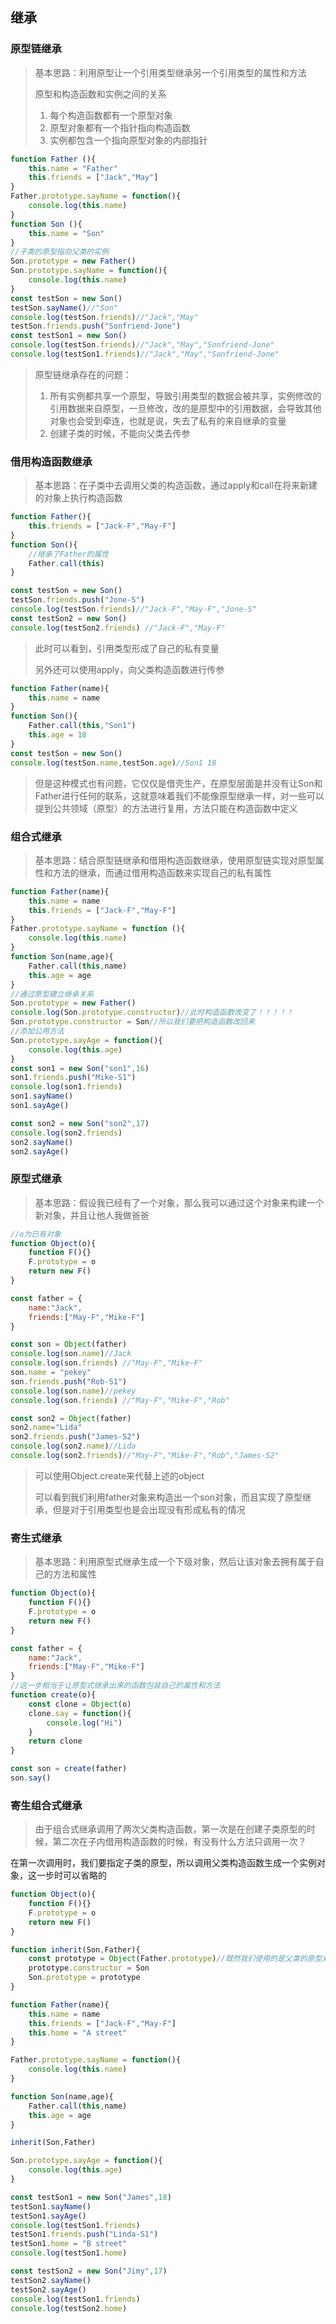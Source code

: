 ## 继承

### 原型链继承

> 基本思路：利用原型让一个引用类型继承另一个引用类型的属性和方法
>
> 原型和构造函数和实例之间的关系
>
> 1. 每个构造函数都有一个原型对象
> 2. 原型对象都有一个指针指向构造函数
> 3. 实例都包含一个指向原型对象的内部指针

```js
function Father (){
    this.name = "Father"
    this.friends = ["Jack","May"]
}
Father.prototype.sayName = function(){
    console.log(this.name)
}
function Son (){
    this.name = "Son"
}
//子类的原型指向父类的实例
Son.prototype = new Father()
Son.prototype.sayName = function(){
    console.log(this.name)
}
const testSon = new Son()
testSon.sayName()//"Son"
console.log(testSon.friends)//"Jack","May"
testSon.friends.push("Sonfriend-Jone")
const testSon1 = new Son()
console.log(testSon.friends)//"Jack","May","Sonfriend-Jone"
console.log(testSon1.friends)//"Jack","May","Sonfriend-Jone"
```

> 原型链继承存在的问题：
>
> 1. 所有实例都共享一个原型，导致引用类型的数据会被共享，实例修改的引用数据来自原型，一旦修改，改的是原型中的引用数据，会导致其他对象也会受到牵连，也就是说，失去了私有的来自继承的变量
> 2. 创建子类的时候，不能向父类去传参

### 借用构造函数继承

> 基本思路：在子类中去调用父类的构造函数，通过apply和call在将来新建的对象上执行构造函数

```js
function Father(){
    this.friends = ["Jack-F","May-F"]
}
function Son(){
    //继承了Father的属性
    Father.call(this)
}

const testSon = new Son()
testSon.friends.push("Jone-S")
console.log(testSon.friends)//"Jack-F","May-F","Jone-S"
const testSon2 = new Son()
console.log(testSon2.friends) //"Jack-F","May-F"
```

>  此时可以看到，引用类型形成了自己的私有变量
>
>  另外还可以使用apply，向父类构造函数进行传参

```js
function Father(name){
	this.name = name
}
function Son(){
	Father.call(this,"Son1")
	this.age = 18
}
const testSon = new Son()
console.log(testSon.name,testSon.age)//Son1 18
```

> 但是这种模式也有问题，它仅仅是借壳生产，在原型层面是并没有让Son和Father进行任何的联系，这就意味着我们不能像原型继承一样，对一些可以提到公共领域（原型）的方法进行复用，方法只能在构造函数中定义

### 组合式继承

> 基本思路：结合原型链继承和借用构造函数继承，使用原型链实现对原型属性和方法的继承，而通过借用构造函数来实现自己的私有属性

```js
function Father(name){
	this.name = name
    this.friends = ["Jack-F","May-F"]
}
Father.prototype.sayName = function (){
    console.log(this.name)
}
function Son(name,age){
    Father.call(this,name)
    this.age = age
}
//通过原型建立继承关系
Son.prototype = new Father()
console.log(Son.prototype.constructor)//此时构造函数改变了！！！！！
Son.prototype.constructor = Son//所以我们要把构造函数改回来
//添加公用方法
Son.prototype.sayAge = function(){
    console.log(this.age)
}
const son1 = new Son("son1",16)
son1.friends.push("Mike-S1")
console.log(son1.friends)
son1.sayName()
son1.sayAge()

const son2 = new Son("son2",17)
console.log(son2.friends)
son2.sayName()
son2.sayAge()
```

### 原型式继承

> 基本思路：假设我已经有了一个对象，那么我可以通过这个对象来构建一个新对象，并且让他人我做爸爸

```js
//o为已有对象
function Object(o){
    function F(){}
    F.prototype = o
    return new F()
}

const father = {
    name:"Jack",
    friends:["May-F","Mike-F"]
}

const son = Object(father)
console.log(son.name)//Jack
console.log(son.friends) //"May-F","Mike-F"
son.name = "pekey"
son.friends.push("Rob-S1")
console.log(son.name)//pekey
console.log(son.friends) //"May-F","Mike-F","Rob"

const son2 = Object(father)
son2.name="Lida"
son2.friends.push("James-S2")
console.log(son2.name)//Lida
console.log(son2.friends)//"May-F","Mike-F","Rob","James-S2"
```

> 可以使用Object.create来代替上述的object
>
> 可以看到我们利用father对象来构造出一个son对象，而且实现了原型继承，但是对于引用类型也是会出现没有形成私有的情况

### 寄生式继承

> 基本思路：利用原型式继承生成一个下级对象，然后让该对象去拥有属于自己的方法和属性

```js
function Object(o){
    function F(){}
    F.prototype = o
    return new F()
}

const father = {
    name:"Jack",
    friends:["May-F","Mike-F"]
}
//这一步相当于让原型式继承出来的函数包装自己的属性和方法
function create(o){
    const clone = Object(o)
    clone.say = function(){
        console.log("Hi")
    }
    return clone
}

const son = create(father)
son.say()
```

### 寄生组合式继承

> 由于组合式继承调用了两次父类构造函数，第一次是在创建子类原型的时候，第二次在子内借用构造函数的时候，有没有什么方法只调用一次？

在第一次调用时，我们要指定子类的原型，所以调用父类构造函数生成一个实例对象，这一步时可以省略的

```js
function Object(o){
    function F(){}
    F.prototype = o
    return new F()
}

function inherit(Son,Father){
    const prototype = Object(Father.prototype)//既然我们使用的是父类的原型对象，那么我们没有必要使用实例化对象，直接拿原型对象来构造子类的实例对象
    prototype.constructor = Son
    Son.prototype = prototype
}

function Father(name){
    this.name = name
    this.friends = ["Jack-F","May-F"]
    this.home = "A street"
}

Father.prototype.sayName = function(){
    console.log(this.name)
}

function Son(name,age){
    Father.call(this,name)
    this.age = age
}

inherit(Son,Father)

Son.prototype.sayAge = function(){
    console.log(this.age)
}

const testSon1 = new Son("James",18)
testSon1.sayName()
testSon1.sayAge()
console.log(testSon1.friends)
testSon1.friends.push("Linda-S1")
testSon1.home = "B street"
console.log(testSon1.home)

const testSon2 = new Son("Jimy",17)
testSon2.sayName()
testSon2.sayAge()
console.log(testSon1.friends)
console.log(testSon2.home)
```